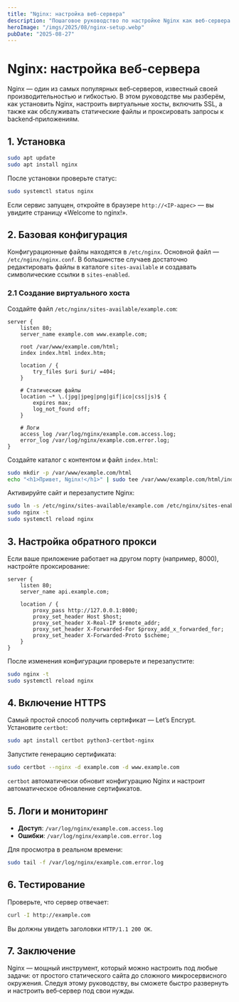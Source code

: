 ```yaml
---
title: "Nginx: настройка веб-сервера"
description: "Пошаговое руководство по настройке Nginx как веб-сервера и обратного прокси для приложений."
heroImage: "/imgs/2025/08/nginx-setup.webp"
pubDate: "2025-08-27"
---
```


# Nginx: настройка веб-сервера

Nginx — один из самых популярных веб‑серверов, известный своей производительностью и гибкостью. В этом руководстве мы разберём, как установить Nginx, настроить виртуальные хосты, включить SSL, а также как обслуживать статические файлы и проксировать запросы к backend‑приложениям.

## 1. Установка

```bash
sudo apt update
sudo apt install nginx
```

После установки проверьте статус:

```bash
sudo systemctl status nginx
```

Если сервис запущен, откройте в браузере `http://<IP-адрес>` — вы увидите страницу «Welcome to nginx!».

## 2. Базовая конфигурация

Конфигурационные файлы находятся в `/etc/nginx`. Основной файл — `/etc/nginx/nginx.conf`. В большинстве случаев достаточно редактировать файлы в каталоге `sites-available` и создавать символические ссылки в `sites-enabled`.

### 2.1 Создание виртуального хоста

Создайте файл `/etc/nginx/sites-available/example.com`:

```nginx
server {
    listen 80;
    server_name example.com www.example.com;

    root /var/www/example.com/html;
    index index.html index.htm;

    location / {
        try_files $uri $uri/ =404;
    }

    # Статические файлы
    location ~* \.(jpg|jpeg|png|gif|ico|css|js)$ {
        expires max;
        log_not_found off;
    }

    # Логи
    access_log /var/log/nginx/example.com.access.log;
    error_log /var/log/nginx/example.com.error.log;
}
```

Создайте каталог с контентом и файл `index.html`:

```bash
sudo mkdir -p /var/www/example.com/html
echo "<h1>Привет, Nginx!</h1>" | sudo tee /var/www/example.com/html/index.html
```

Активируйте сайт и перезапустите Nginx:

```bash
sudo ln -s /etc/nginx/sites-available/example.com /etc/nginx/sites-enabled/
sudo nginx -t
sudo systemctl reload nginx
```

## 3. Настройка обратного прокси

Если ваше приложение работает на другом порту (например, 8000), настройте проксирование:

```nginx
server {
    listen 80;
    server_name api.example.com;

    location / {
        proxy_pass http://127.0.0.1:8000;
        proxy_set_header Host $host;
        proxy_set_header X-Real-IP $remote_addr;
        proxy_set_header X-Forwarded-For $proxy_add_x_forwarded_for;
        proxy_set_header X-Forwarded-Proto $scheme;
    }
}
```

После изменения конфигурации проверьте и перезапустите:

```bash
sudo nginx -t
sudo systemctl reload nginx
```

## 4. Включение HTTPS

Самый простой способ получить сертификат — Let’s Encrypt. Установите `certbot`:

```bash
sudo apt install certbot python3-certbot-nginx
```

Запустите генерацию сертификата:

```bash
sudo certbot --nginx -d example.com -d www.example.com
```

`certbot` автоматически обновит конфигурацию Nginx и настроит автоматическое обновление сертификатов.

## 5. Логи и мониторинг

- **Доступ**: `/var/log/nginx/example.com.access.log`
- **Ошибки**: `/var/log/nginx/example.com.error.log`

Для просмотра в реальном времени:

```bash
sudo tail -f /var/log/nginx/example.com.error.log
```

## 6. Тестирование

Проверьте, что сервер отвечает:

```bash
curl -I http://example.com
```

Вы должны увидеть заголовки `HTTP/1.1 200 OK`.

## 7. Заключение

Nginx — мощный инструмент, который можно настроить под любые задачи: от простого статического сайта до сложного микросервисного окружения. Следуя этому руководству, вы сможете быстро развернуть и настроить веб‑сервер под свои нужды.
